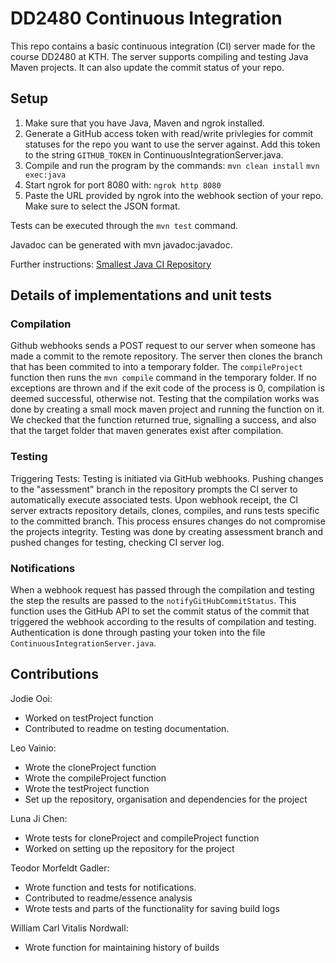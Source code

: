 # DD2480 Continuous Integration
This repo contains a basic continuous integration (CI) server made for the course DD2480 at KTH. The server supports compiling and testing Java Maven projects. It can also update the commit status of your repo.


## Setup 
1. Make sure that you have Java, Maven and ngrok installed.
2. Generate a GitHub access token with read/write privlegies for commit statuses for the repo you want to use the server against. Add this token to the string ```GITHUB_TOKEN``` in ContinuousIntegrationServer.java.  
3. Compile and run the program by the commands:
   ```mvn clean install```
   ```mvn exec:java```
4. Start ngrok for port 8080 with:
   ```ngrok http 8080```
5. Paste the URL provided by ngrok into the webhook section of your repo. Make sure to select the JSON format.

Tests can be executed through the ```mvn test``` command.

Javadoc can be generated with mvn javadoc:javadoc.

Further instructions: [Smallest Java CI Repository](https://github.com/KTH-DD2480/smallest-java-ci)


## Details of implementations and unit tests

### Compilation
Github webhooks sends a POST request to our server when someone has made a commit to the remote repository. The server then clones the branch that has been commited to into a temporary folder. The ```compileProject``` function then runs the ```mvn compile``` command in the temporary folder. If no exceptions are thrown and if the exit code of the process is 0, compilation is deemed successful, otherwise not. Testing that the compilation works was done by creating a small mock maven project and running the function on it. We checked that the function returned true, signalling a success, and also that the target folder that maven generates exist after compilation.

### Testing
Triggering Tests: Testing is initiated via GitHub webhooks. Pushing changes to the "assessment" branch in the repository prompts the CI server to automatically execute associated tests. Upon webhook receipt, the CI server extracts repository details, clones, compiles, and runs tests specific to the committed branch. This process ensures changes do not compromise the projects integrity. Testing was done by creating assessment branch and pushed changes for testing, checking CI server log.

### Notifications
When a webhook request has passed through the compilation and testing the step the results are passed to the ```notifyGitHubCommitStatus```. This function uses the GitHub API to set the commit status of the commit that triggered the webhook according to the results of compilation and testing. Authentication is done through pasting your token into the file ```ContinuousIntegrationServer.java```.


## Contributions
Jodie Ooi: 
- Worked on testProject function
- Contributed to readme on testing documentation.

Leo Vainio:
- Wrote the cloneProject function
- Wrote the compileProject function
- Wrote the testProject function
- Set up the repository, organisation and dependencies for the project

Luna Ji Chen:
- Wrote tests for cloneProject and compileProject function
- Worked on setting up the repository for the project

Teodor Morfeldt Gadler: 
- Wrote function and tests for notifications.
- Contributed to readme/essence analysis
- Wrote tests and parts of the functionality for saving build logs

William Carl Vitalis Nordwall:
- Wrote function for maintaining history of builds